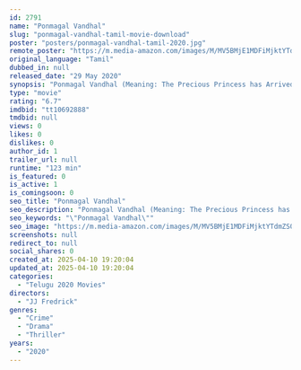 ```yaml
---
id: 2791
name: "Ponmagal Vandhal"
slug: "ponmagal-vandhal-tamil-movie-download"
poster: "posters/ponmagal-vandhal-tamil-2020.jpg"
remote_poster: "https://m.media-amazon.com/images/M/MV5BMjE1MDFiMjktYTdmZS00OThkLTlkMGMtNmJjYmE0MDNjMTIxXkEyXkFqcGc@._V1_SX300.jpg"
original_language: "Tamil"
dubbed_in: null
released_date: "29 May 2020"
synopsis: "Ponmagal Vandhal (Meaning: The Precious Princess has Arrived) is a courtroom drama that takes place in Ooty. Jyotika plays the lead in the film alongside various other veteran actors playing important roles."
type: "movie"
rating: "6.7"
imdbid: "tt10692888"
tmdbid: null
views: 0
likes: 0
dislikes: 0
author_id: 1
trailer_url: null
runtime: "123 min"
is_featured: 0
is_active: 1
is_comingsoon: 0
seo_title: "Ponmagal Vandhal"
seo_description: "Ponmagal Vandhal (Meaning: The Precious Princess has Arrived) is a courtroom drama that takes place in Ooty. Jyotika plays the lead in the film alongside various other veteran actors playing important roles."
seo_keywords: "\"Ponmagal Vandhal\""
seo_image: "https://m.media-amazon.com/images/M/MV5BMjE1MDFiMjktYTdmZS00OThkLTlkMGMtNmJjYmE0MDNjMTIxXkEyXkFqcGc@._V1_SX300.jpg"
screenshots: null
redirect_to: null
social_shares: 0
created_at: 2025-04-10 19:20:04
updated_at: 2025-04-10 19:20:04
categories:
  - "Telugu 2020 Movies"
directors:
  - "JJ Fredrick"
genres:
  - "Crime"
  - "Drama"
  - "Thriller"
years:
  - "2020"
---
```

